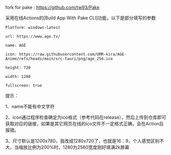 fork for pake : https://github.com/tw93/Pake

采用在线Actions的[Build App With Pake CLI]功能，以下是部分填写的参数

    Platform: windows-latest
    
    url: https://www.age.tv/
    
    name: AGE
    
    icon: https://raw.githubusercontent.com/UMR-kira/AGE-Anime/refs/heads/main/src-tauri/png/age_256.ico
    
    height: 720
    
    width: 1280
    
    fullscreen: true

提示：

1、name不能有中文字符

2、icon通过程序检查确定为ico格式（参考代码在release），然后上传到仓库即可获取对应的链接，如果是其它网页在线的ico文件不一定格式正确，会在Action后报错。

3、尺寸默认是1200x780，我改成1280x720了，也就是16：9，个人感觉区别不大，当缩放比例为200%时，1280为2560宽度刚好填满2k屏幕
